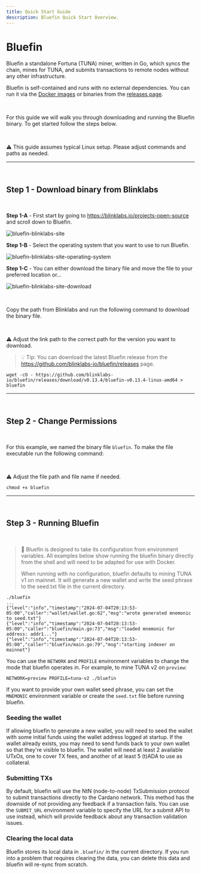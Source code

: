 ```yaml
---
title: Quick Start Guide
description: Bluefin Quick Start Overview.
---
```


# Bluefin

Bluefin a standalone Fortuna (TUNA) miner, written in Go, which syncs the chain, mines for TUNA, and submits transactions to remote nodes without any other infrastructure.

Bluefin is self-contained and runs with no external dependencies. You can run it via the <a href="https://github.com/blinklabs-io/bluefin/pkgs/container/bluefin" target="_blank">Docker images</a> or binaries from the <a href="https://github.com/blinklabs-io/bluefin/releases" target="_blank">releases page</a>.

<br>

For this guide we will walk you through downloading and running the Bluefin binary. To get started follow the steps below.

<br>

⚠️ This guide assumes typical Linux setup. Please adjust commands and paths as needed.

***

<br>

## Step 1 - Download binary from Blinklabs  
<br>

**Step 1-A** - First start by going to <a href="https://blinklabs.io/projects-open-source" target="_blank">https://blinklabs.io/projects-open-source</a> and scroll down to Bluefin.

![bluefin-blinklabs-site](/bluefin-blinklabs-site.png)
<br>


**Step 1-B** - Select the operating system that you want to use to run Bluefin.  

![bluefin-blinklabs-site-operating-system](/bluefin-blinklabs-site-operating-system.png)
<br>

**Step 1-C** - You can either download the binary file and move the file to your preferred location or...  

![bluefin-blinklabs-site-download](/bluefin-blinklabs-site-download.png)

<br>

Copy the path from Blinklabs and run the following command to download the binary file.  

<br>

⚠️ Adjust the link path to the correct path for the version you want to download. 

> 💡 Tip: You can download the latest Bluefin release from the <a href="https://github.com/blinklabs-io/bluefin/releases" target="_blank">https://github.com/blinklabs-io/bluefin/releases</a> page.

```
wget -cO - https://github.com/blinklabs-io/bluefin/releases/download/v0.13.4/bluefin-v0.13.4-linux-amd64 > bluefin
```

***

<br>

## Step 2 - Change Permissions

<br>

For this example, we named the binary file `bluefin`. To make the file executable run the following command:

<br>

⚠️ Adjust the file path and file name if needed. 

```
chmod +x bluefin
```

***

<br>

## Step 3 - Running Bluefin

<br>

> 📝 Bluefin is designed to take its configuration from environment variables. All examples below show running the bluefin binary directly from the shell and will need to be adapted for use with Docker.
>
> When running with no configuration, bluefin defaults to mining TUNA v1 on mainnet. It will generate a new wallet and write the seed phrase to the seed.txt file in the current directory.

```
./bluefin
...
{"level":"info","timestamp":"2024-07-04T20:13:53-05:00","caller":"wallet/wallet.go:62","msg":"wrote generated mnemonic to seed.txt"}
{"level":"info","timestamp":"2024-07-04T20:13:53-05:00","caller":"bluefin/main.go:73","msg":"loaded mnemonic for address: addr1..."}
{"level":"info","timestamp":"2024-07-04T20:13:53-05:00","caller":"bluefin/main.go:79","msg":"starting indexer on mainnet"}
```

You can use the `NETWORK` and `PROFILE` environment variables to change the mode that bluefin operates in.
For example, to mine TUNA v2 on `preview`:

```
NETWORK=preview PROFILE=tuna-v2 ./bluefin
```

If you want to provide your own wallet seed phrase, you can set the `MNEMONIC` environment variable or create the `seed.txt` file before
running bluefin.

### Seeding the wallet

If allowing bluefin to generate a new wallet, you will need to seed the wallet with some initial funds using the wallet address
logged at startup. If the wallet already exists, you may need to send funds back to your own wallet so that they're visible to bluefin.
The wallet will need at least 2 available UTxOs, one to cover TX fees, and another of at least 5 (t)ADA to use as collateral.

### Submitting TXs

By default, bluefin will use the NtN (node-to-node) TxSubmission protocol to submit transactions directly to the Cardano network.
This method has the downside of not providing any feedback if a transaction fails. You can use the `SUBMIT_URL` environment variable
to specify the URL for a submit API to use instead, which will provide feedback about any transaction validation issues.

### Clearing the local data

Bluefin stores its local data in `.bluefin/` in the current directory. If you run into a problem that requires clearing the data, you can
delete this data and bluefin will re-sync from scratch.
